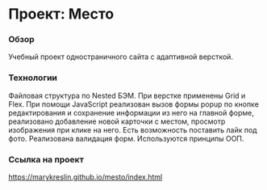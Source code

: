 # Проект: Место

### Обзор
Учебный проект одностраничного сайта с адаптивной версткой.
### Технологии
Файловая структура по Nested БЭМ. При верстке применены Grid и Flex. При помощи JavaScript реализован вызов формы popup по кнопке редактирования и сохранение информации из него на главной форме, реализовано добавление новой карточки с местом, просмотр изображения при клике на него. Есть возможность поставить лайк под фото. Реализована валидация форм. Используются принципы ООП.

### Ссылка на проект
 https://marykreslin.github.io/mesto/index.html
